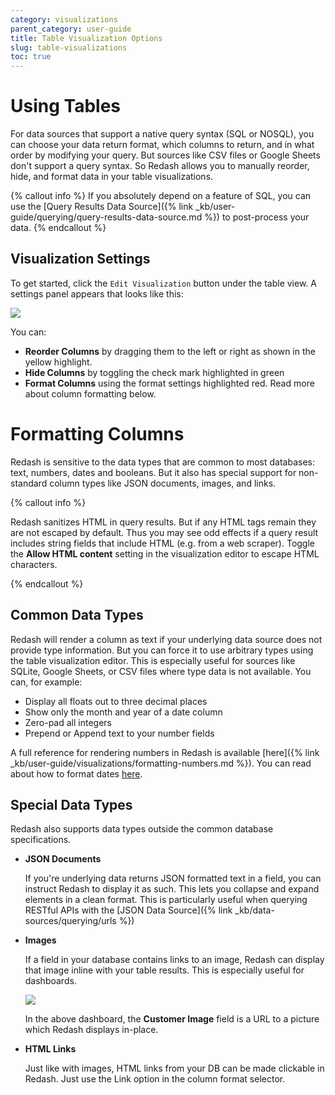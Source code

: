 ```yaml
---
category: visualizations
parent_category: user-guide
title: Table Visualization Options
slug: table-visualizations
toc: true
---
```


# Using Tables

For data sources that support a native query syntax (SQL or NOSQL), you can
choose your data return format, which columns to return, and in what order by
modifying your query. But sources like CSV files or Google Sheets don't support
a query syntax. So Redash allows you to manually reorder, hide, and format data
in your table visualizations.

{% callout info %} If you absolutely depend on a feature of SQL, you can use the
[Query Results Data
Source]({% link _kb/user-guide/querying/query-results-data-source.md %}) to
post-process your data. {% endcallout %}

## Visualization Settings

To get started, click the `Edit Visualization` button under the table view. A
settings panel appears that looks like this:

![](/assets/images/docs/gitbook/table-viz-options.png)

You can:

- **Reorder Columns** by dragging them to the left or right as shown in the
  yellow highlight.
- **Hide Columns** by toggling the check mark highlighted in green
- **Format Columns** using the format settings highlighted red. Read more about
  column formatting below.

# Formatting Columns

Redash is sensitive to the data types that are common to most databases: text,
numbers, dates and booleans. But it also has special support for non-standard
column types like JSON documents, images, and links.

{% callout info %}

Redash sanitizes HTML in query results. But if any HTML tags remain they are not
escaped by default. Thus you may see odd effects if a query result includes
string fields that include HTML (e.g. from a web scraper). Toggle the **Allow
HTML content** setting in the visualization editor to escape HTML characters.

{% endcallout %}

## **Common Data Types**

Redash will render a column as text if your underlying data source does not
provide type information. But you can force it to use arbitrary types using the
table visualization editor. This is especially useful for sources like SQLite,
Google Sheets, or CSV files where type data is not available. You can, for
example:

- Display all floats out to three decimal places
- Show only the month and year of a date column
- Zero-pad all integers
- Prepend or Append text to your number fields

A full reference for rendering numbers in Redash is available
[here]({% link _kb/user-guide/visualizations/formatting-numbers.md %}). You can
read about how to format dates
[here](https://momentjs.com/docs/#/displaying/format/).

## **Special Data Types**

Redash also supports data types outside the common database specifications.

- **JSON Documents**

  If you're underlying data returns JSON formatted text in a field, you can
  instruct Redash to display it as such. This lets you collapse and expand
  elements in a clean format. This is particularly useful when querying RESTful
  APIs with the [JSON Data Source]({% link _kb/data-sources/querying/urls %})

- **Images**

  If a field in your database contains links to an image, Redash can display
  that image inline with your table results. This is especially useful for
  dashboards.

  ![](/assets/images/docs/gitbook/dashboard-with-images.png)

  In the above dashboard, the **Customer Image** field is a URL to a picture
  which Redash displays in-place.

- **HTML Links**

  Just like with images, HTML links from your DB can be made clickable in
  Redash. Just use the Link option in the column format selector.
